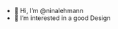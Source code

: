 - 👋 Hi, I’m @ninalehmann
- 👀 I’m interested in a good Design

<!---
ninalehmann/ninalehmann is a ✨ special ✨ repository because its `README.md` (this file) appears on your GitHub profile.
You can click the Preview link to take a look at your changes.
--->

